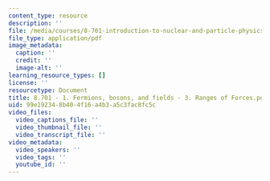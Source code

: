 ```yaml
---
content_type: resource
description: ''
file: /media/courses/8-701-introduction-to-nuclear-and-particle-physics-fall-2020/8701-1-fermions-bosons-and-fields-3-ranges-of-forces2.pdf
file_type: application/pdf
image_metadata:
  caption: ''
  credit: ''
  image-alt: ''
learning_resource_types: []
license: ''
resourcetype: Document
title: 8.701 - 1. Fermions, bosons, and fields - 3. Ranges of Forces.pdf
uid: 99e19234-8b40-4f16-a4b3-a5c3fac8fc5c
video_files:
  video_captions_file: ''
  video_thumbnail_file: ''
  video_transcript_file: ''
video_metadata:
  video_speakers: ''
  video_tags: ''
  youtube_id: ''
---
```

